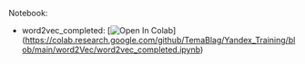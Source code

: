 Notebook:

* word2vec_completed: [![Open In Colab](https://colab.research.google.com/assets/colab-badge.svg)]
(https://colab.research.google.com/github/TemaBlag/Yandex_Training/blob/main/word2Vec/word2vec_completed.ipynb)
